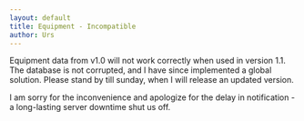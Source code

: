```yaml
---
layout: default
title: Equipment - Incompatible
author: Urs
---
```


<p>Equipment data from v1.0 will not work correctly when used in version 1.1. The database is not corrupted,
and I have since implemented a global solution. Please stand by till sunday, when I will release an updated version.<p>
<p>I am sorry for the inconvenience and apologize for the delay in notification - a long-lasting server downtime shut us off.</p>